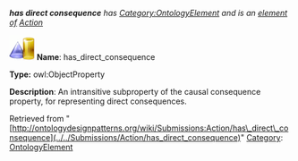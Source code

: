 ___has direct consequence__ has [Category:OntologyElement](../../Category/OntologyElement "Category:OntologyElement") and is an [element of](../../Property/ElementOf "Property:ElementOf") [Action](../../Submissions/Action "Submissions:Action")_


  




[![ObjectProperty](../../images/thumb/c/c3/ObjectProperty.gif/45px-ObjectProperty.gif)](../../Image/ObjectProperty.gif "ObjectProperty")
__Name__: has\_direct\_consequence 


__Type:__ owl:ObjectProperty 


__Description__: An intransitive subproperty of the causal consequence property, for representing direct consequences. 





Retrieved from "[http://ontologydesignpatterns.org/wiki/Submissions:Action/has\_direct\_consequence](../../Submissions/Action/has_direct_consequence)"
 [Category](http://ontologydesignpatterns.org/wiki/Special:Categories "Special:Categories"): [OntologyElement](../../Category/OntologyElement "Category:OntologyElement")